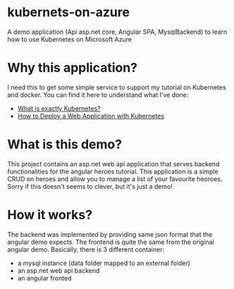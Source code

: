 # kubernets-on-azure
A demo application (Api asp.net core, Angular SPA, MysqlBackend) to learn how to use Kubernetes on Microsoft Azure

# Why this application?
I need this to get some simple service to support my tutorial on Kubernetes and docker. You can find it here to understand what I've done:
- [What is exactly Kubernetes?](https://towardsdatascience.com/what-exactly-is-kubernetes-52c9f1c4990b)
- [How to Deploy a Web Application with Kubernetes](https://medium.com/swlh/how-to-deploy-an-asp-net-application-with-kubernetes-3c00c5fa1c6e)

# What is this demo?
This project contains an asp.net web api application that serves backend functionalities for the angular heroes tutorial. This application is a simple CRUD on heroes and allow you to manage a list of your favourite heoroes. Sorry if this doesn't seems to clever, but it's just 
a demo!

# How it works?
The backend was implemented by providing same json format that the angular demo expects. The frontend is quite the same from the original angular demo. Basically, there is 3 different container:
- a mysql instance (data folder mapped to an external folder)
- an asp.net web api backend
- an angular fronted


